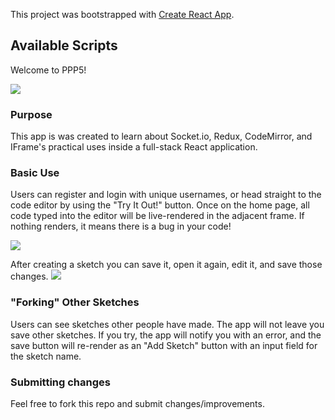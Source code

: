 This project was bootstrapped with [Create React App](https://github.com/facebook/create-react-app).

## Available Scripts

Welcome to PPP5!

![](https://media.giphy.com/media/8FDv09cSS63vpgVWYY/giphy.gif)

### Purpose

This app is was created to learn about Socket.io, Redux, CodeMirror, and IFrame's practical uses inside a full-stack React application.

### Basic Use
Users can register and login with unique usernames, or head straight to the code editor by using the "Try It Out!" button.
Once on the home page, all code typed into the editor will be live-rendered in the adjacent frame. If nothing renders, it means there is a bug in your code!

![](https://media.giphy.com/media/4KFmqNlmOiPL4Yu7et/giphy.gif)

After creating a sketch you can save it, open it again, edit it, and save those changes.
![](https://media.giphy.com/media/yv3OnElBmeKTliMnHf/giphy.gif)

### "Forking" Other Sketches
Users can see sketches other people have made. The app will not leave you save other sketches. If you try, the app will notify you with an error, and the save button will re-render as an "Add Sketch" button with an input field for the sketch name.

### Submitting changes
Feel free to fork this repo and submit changes/improvements. 

